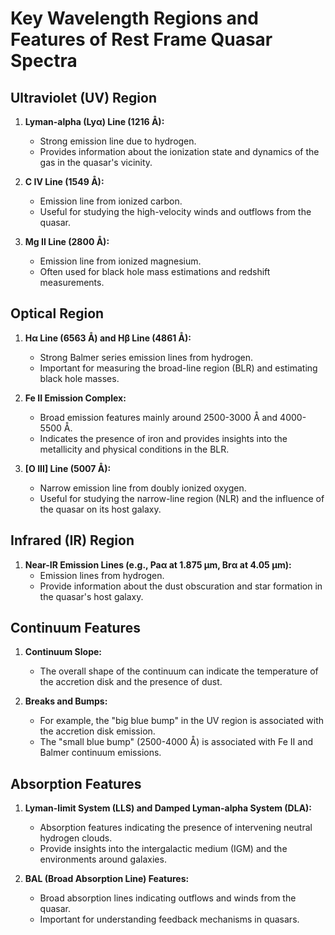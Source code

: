 # Key Wavelength Regions and Features of Rest Frame Quasar Spectra

## Ultraviolet (UV) Region
1. **Lyman-alpha (Lyα) Line (1216 Å):**
   - Strong emission line due to hydrogen. 
   - Provides information about the ionization state and dynamics of the gas in the quasar's vicinity.

2. **C IV Line (1549 Å):**
   - Emission line from ionized carbon.
   - Useful for studying the high-velocity winds and outflows from the quasar.

3. **Mg II Line (2800 Å):**
   - Emission line from ionized magnesium.
   - Often used for black hole mass estimations and redshift measurements.

## Optical Region
1. **Hα Line (6563 Å) and Hβ Line (4861 Å):**
   - Strong Balmer series emission lines from hydrogen.
   - Important for measuring the broad-line region (BLR) and estimating black hole masses.

2. **Fe II Emission Complex:**
   - Broad emission features mainly around 2500-3000 Å and 4000-5500 Å.
   - Indicates the presence of iron and provides insights into the metallicity and physical conditions in the BLR.

3. **[O III] Line (5007 Å):**
   - Narrow emission line from doubly ionized oxygen.
   - Useful for studying the narrow-line region (NLR) and the influence of the quasar on its host galaxy.

## Infrared (IR) Region
1. **Near-IR Emission Lines (e.g., Paα at 1.875 µm, Brα at 4.05 µm):**
   - Emission lines from hydrogen.
   - Provide information about the dust obscuration and star formation in the quasar's host galaxy.

## Continuum Features
1. **Continuum Slope:**
   - The overall shape of the continuum can indicate the temperature of the accretion disk and the presence of dust.

2. **Breaks and Bumps:**
   - For example, the "big blue bump" in the UV region is associated with the accretion disk emission.
   - The "small blue bump" (2500-4000 Å) is associated with Fe II and Balmer continuum emissions.

## Absorption Features
1. **Lyman-limit System (LLS) and Damped Lyman-alpha System (DLA):**
   - Absorption features indicating the presence of intervening neutral hydrogen clouds.
   - Provide insights into the intergalactic medium (IGM) and the environments around galaxies.

2. **BAL (Broad Absorption Line) Features:**
   - Broad absorption lines indicating outflows and winds from the quasar.
   - Important for understanding feedback mechanisms in quasars.